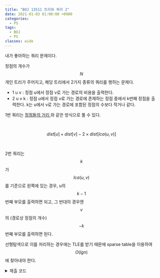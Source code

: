 ```yaml
---
title: "BOJ 13511 트리와 쿼리 2"
date: 2021-01-03 01:00:00 +0900
categories:
  - PS
tags:
  - BOJ
  - PS
classes: wide
---
```


<script type="text/javascript" 
src="https://cdn.mathjax.org/mathjax/latest/MathJax.js?config=TeX-AMS_HTML">
</script>

내가 좋아하는 쿼리 문제이다.

정점의 개수가 $$N$$개인 트리가 주어지고, 해당 트리에서 2가지 종류의 쿼리를 행하는 문제다.

- 1 u v : 정점 u에서 정점 v로 가는 경로의 비용을 출력한다.
- 2 u v k : 정점 u에서 정점 v로 가는 경로에 존재하는 정점 중에서 k번째 정점을 출력한다. k는 u에서 v로 가는 경로에 포함된 정점의 수보다 작거나 같다.

1번 쿼리는 [ 정점들의 거리 ](https://www.acmicpc.net/problem/1761) 와 같은 방식으로 풀 수 있다.

<br>

$$dist[u] + dist[v] - 2 \times dist[lca(u,v)]$$

<br>

2번 쿼리는 $$k$$가 $$lca(u, v)$$를 기준으로 왼쪽에 있는 경우, u의 $$k - 1$$번째 부모를 출력하면 되고, 그 반대의 경우엔 $$v$$의 (경로상 정점의 개수) $$- k$$ 번째 부모를 출력하면 된다.

선형탐색으로 이를 처리하는 경우에는 TLE를 받기 때문에 sparse table을 이용하여 $$O(lgn)$$에 찾아내야 한다.

<details>
<summary>제출 코드</summary>

<div markdown="1">

```cpp
#include <iostream>
#include <vector>

typedef long long ll;

std::vector<std::pair<int, ll>> v[101010];

int parent[101010][20];
int depth[101010];
ll dist[101010];

void dfs(ll idx)
{
    for (int j = 1; j < 20; j++)
    {
        parent[idx][j] = parent[parent[idx][j - 1]][j - 1];
    }
    for (int i = 0; i < v[idx].size(); i++)
    {
        ll next = v[idx][i].first;
        if (!parent[next][0])
        {
            dist[next] = dist[idx] + v[idx][i].second;
            depth[next] = depth[idx] + 1;
            parent[next][0] = idx;
            dfs(v[idx][i].first);
        }
    }
}

ll lca(ll a, ll b)
{
    if (depth[a] > depth[b])
    {
        a ^= b ^= a ^= b;
    }
    if (depth[a] < depth[b])
    {
        int diff = depth[b] - depth[a];
        int k = 0;
        while (diff)
        {
            if (diff & 1)
            {
                b = parent[b][k];
            }
            diff >>= 1;
            k++;
        }
    }
    if (a == b)
        return a;
    for (int k = 19; k >= 0; k--)
    {

        if (parent[a][k] != parent[b][k])
        {
            a = parent[a][k];
            b = parent[b][k];
        }
    }
    return parent[a][0];
}

ll query1(ll a, ll b)
{
    return dist[a] + dist[b] - 2 * dist[lca(a, b)];
}

ll query2(ll a, ll b, ll c)
{
    ll d = lca(a, b);

    ll left = depth[a] - depth[d];
    ll right = depth[b] - depth[d];

    if (left >= c - 1)
    {
        c--;
        int k = 0;
        while (c)
        {
            if (c & 1)
            {
                a = parent[a][k];
            }
            k++;
            c >>= 1;
        }
        return a;
    }
    else
    {
        c = left + right + 1 - c;
        int k = 0;
        while (c)
        {
            if (c & 1)
            {
                b = parent[b][k];
            }
            k++;
            c >>= 1;
        }
        return b;
    }
}

int main(void)
{
    std::cin.tie(0);
    std::ios_base::sync_with_stdio(false);

    int N;
    std::cin >> N;

    ll a, b, c;
    for (int i = 1; i < N; i++)
    {
        std::cin >> a >> b >> c;
        v[a].push_back({b, c});
        v[b].push_back({a, c});
    }

    parent[1][0] = 1;
    dfs(1);

    int M;
    std::cin >> M;

    int q;
    for (int i = 0; i < M; i++)
    {
        std::cin >> q;
        if (q == 1)
        {
            std::cin >> a >> b;
            std::cout << query1(a, b) << "\n";
        }
        else
        {
            std::cin >> a >> b >> c;
            std::cout << query2(a, b, c) << "\n";
        }
    }
    return 0;
}
```

</div>
</details>